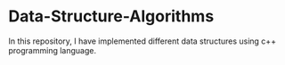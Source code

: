 # Data-Structure-Algorithms
In this repository, I have implemented different data structures using c++ programming language.
